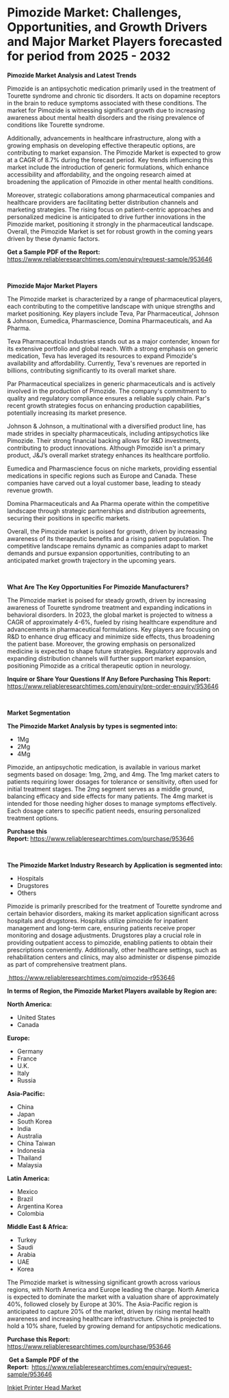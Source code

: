 <p><h1>Pimozide Market: Challenges, Opportunities, and Growth Drivers and Major Market Players forecasted for period from 2025 - 2032</h1></p><p><strong>Pimozide Market Analysis and Latest Trends</strong></p>
<p><p>Pimozide is an antipsychotic medication primarily used in the treatment of Tourette syndrome and chronic tic disorders. It acts on dopamine receptors in the brain to reduce symptoms associated with these conditions. The market for Pimozide is witnessing significant growth due to increasing awareness about mental health disorders and the rising prevalence of conditions like Tourette syndrome. </p><p>Additionally, advancements in healthcare infrastructure, along with a growing emphasis on developing effective therapeutic options, are contributing to market expansion. The Pimozide Market is expected to grow at a CAGR of 8.7% during the forecast period. Key trends influencing this market include the introduction of generic formulations, which enhance accessibility and affordability, and the ongoing research aimed at broadening the application of Pimozide in other mental health conditions. </p><p>Moreover, strategic collaborations among pharmaceutical companies and healthcare providers are facilitating better distribution channels and marketing strategies. The rising focus on patient-centric approaches and personalized medicine is anticipated to drive further innovations in the Pimozide market, positioning it strongly in the pharmaceutical landscape. Overall, the Pimozide Market is set for robust growth in the coming years driven by these dynamic factors.</p></p>
<p><strong>Get a Sample PDF of the Report:&nbsp;</strong> <a href="https://www.reliableresearchtimes.com/enquiry/request-sample/953646?utm_campaign=3040&utm_medium=2&utm_source=Github&utm_content=ia&utm_term=07032025&utm_id=pimozide">https://www.reliableresearchtimes.com/enquiry/request-sample/953646</a></p>
<p>&nbsp;</p>
<p><strong>Pimozide Major Market Players</strong></p>
<p><p>The Pimozide market is characterized by a range of pharmaceutical players, each contributing to the competitive landscape with unique strengths and market positioning. Key players include Teva, Par Pharmaceutical, Johnson & Johnson, Eumedica, Pharmascience, Domina Pharmaceuticals, and Aa Pharma. </p><p>Teva Pharmaceutical Industries stands out as a major contender, known for its extensive portfolio and global reach. With a strong emphasis on generic medication, Teva has leveraged its resources to expand Pimozide's availability and affordability. Currently, Teva's revenues are reported in billions, contributing significantly to its overall market share.</p><p>Par Pharmaceutical specializes in generic pharmaceuticals and is actively involved in the production of Pimozide. The company's commitment to quality and regulatory compliance ensures a reliable supply chain. Par's recent growth strategies focus on enhancing production capabilities, potentially increasing its market presence.</p><p>Johnson & Johnson, a multinational with a diversified product line, has made strides in specialty pharmaceuticals, including antipsychotics like Pimozide. Their strong financial backing allows for R&D investments, contributing to product innovations. Although Pimozide isn't a primary product, J&J’s overall market strategy enhances its healthcare portfolio.</p><p>Eumedica and Pharmascience focus on niche markets, providing essential medications in specific regions such as Europe and Canada. These companies have carved out a loyal customer base, leading to steady revenue growth.</p><p>Domina Pharmaceuticals and Aa Pharma operate within the competitive landscape through strategic partnerships and distribution agreements, securing their positions in specific markets.</p><p>Overall, the Pimozide market is poised for growth, driven by increasing awareness of its therapeutic benefits and a rising patient population. The competitive landscape remains dynamic as companies adapt to market demands and pursue expansion opportunities, contributing to an anticipated market growth trajectory in the upcoming years.</p></p>
<p>&nbsp;</p>
<p><strong>What Are The Key Opportunities For Pimozide Manufacturers?</strong></p>
<p><p>The Pimozide market is poised for steady growth, driven by increasing awareness of Tourette syndrome treatment and expanding indications in behavioral disorders. In 2023, the global market is projected to witness a CAGR of approximately 4-6%, fueled by rising healthcare expenditure and advancements in pharmaceutical formulations. Key players are focusing on R&D to enhance drug efficacy and minimize side effects, thus broadening the patient base. Moreover, the growing emphasis on personalized medicine is expected to shape future strategies. Regulatory approvals and expanding distribution channels will further support market expansion, positioning Pimozide as a critical therapeutic option in neurology.</p></p>
<p><strong>Inquire or Share Your Questions If Any Before Purchasing This Report:</strong> <a href="https://www.reliableresearchtimes.com/enquiry/pre-order-enquiry/953646?utm_campaign=3040&utm_medium=2&utm_source=Github&utm_content=ia&utm_term=07032025&utm_id=pimozide">https://www.reliableresearchtimes.com/enquiry/pre-order-enquiry/953646</a></p>
<p>&nbsp;</p>
<p><strong>Market Segmentation</strong></p>
<p><strong>The Pimozide Market Analysis by types is segmented into:</strong></p>
<p><ul><li>1Mg</li><li>2Mg</li><li>4Mg</li></ul></p>
<p><p>Pimozide, an antipsychotic medication, is available in various market segments based on dosage: 1mg, 2mg, and 4mg. The 1mg market caters to patients requiring lower dosages for tolerance or sensitivity, often used for initial treatment stages. The 2mg segment serves as a middle ground, balancing efficacy and side effects for many patients. The 4mg market is intended for those needing higher doses to manage symptoms effectively. Each dosage caters to specific patient needs, ensuring personalized treatment options.</p></p>
<p><strong>Purchase this Report:&nbsp;</strong><a href="https://www.reliableresearchtimes.com/purchase/953646?utm_campaign=3040&utm_medium=2&utm_source=Github&utm_content=ia&utm_term=07032025&utm_id=pimozide">https://www.reliableresearchtimes.com/purchase/953646</a></p>
<p>&nbsp;</p>
<p><strong>The Pimozide Market Industry Research by Application is segmented into:</strong></p>
<p><ul><li>Hospitals</li><li>Drugstores</li><li>Others</li></ul></p>
<p><p>Pimozide is primarily prescribed for the treatment of Tourette syndrome and certain behavior disorders, making its market application significant across hospitals and drugstores. Hospitals utilize pimozide for inpatient management and long-term care, ensuring patients receive proper monitoring and dosage adjustments. Drugstores play a crucial role in providing outpatient access to pimozide, enabling patients to obtain their prescriptions conveniently. Additionally, other healthcare settings, such as rehabilitation centers and clinics, may also administer or dispense pimozide as part of comprehensive treatment plans.</p></p>
<p><a href="https://www.reliableresearchtimes.com/pimozide-r953646?utm_campaign=3040&utm_medium=2&utm_source=Github&utm_content=ia&utm_term=07032025&utm_id=pimozide">&nbsp;https://www.reliableresearchtimes.com/pimozide-r953646</a></p>
<p><strong>In terms of Region, the Pimozide Market Players available by Region are:</strong></p>
<p>
    <p> <strong> North America: </strong>
        <ul>
            <li>United States</li>
            <li>Canada</li>
        </ul>
        </p> 
    <p> <strong> Europe: </strong>
        <ul>
            <li>Germany</li>
            <li>France</li>
            <li>U.K.</li>
            <li>Italy</li>
            <li>Russia</li>
        </ul>
        </p> 
    <p> <strong> Asia-Pacific: </strong>
        <ul>
            <li>China</li>
            <li>Japan</li>
            <li>South Korea</li>
            <li>India</li>
            <li>Australia</li>
            <li>China Taiwan</li>
            <li>Indonesia</li>
            <li>Thailand</li>
            <li>Malaysia</li>
        </ul>
        </p> 
    <p> <strong> Latin America: </strong>
        <ul>
            <li>Mexico</li>
            <li>Brazil</li>
            <li>Argentina Korea</li>
            <li>Colombia</li>
        </ul>
        </p> 
    <p> <strong> Middle East & Africa: </strong>
        <ul>
            <li>Turkey</li>
            <li>Saudi</li>
            <li>Arabia</li>
            <li>UAE</li>
            <li>Korea</li>
        </ul>
    </p>
    </p>
<p><p>The Pimozide market is witnessing significant growth across various regions, with North America and Europe leading the charge. North America is expected to dominate the market with a valuation share of approximately 40%, followed closely by Europe at 30%. The Asia-Pacific region is anticipated to capture 20% of the market, driven by rising mental health awareness and increasing healthcare infrastructure. China is projected to hold a 10% share, fueled by growing demand for antipsychotic medications.</p></p>
<p><strong>Purchase this Report: </strong><a href="https://www.reliableresearchtimes.com/purchase/953646?utm_campaign=3040&utm_medium=2&utm_source=Github&utm_content=ia&utm_term=07032025&utm_id=pimozide">https://www.reliableresearchtimes.com/purchase/953646</a></p>
<p>&nbsp;<strong>Get a Sample PDF of the Report:&nbsp;&nbsp;</strong><a href="https://www.reliableresearchtimes.com/enquiry/request-sample/953646?utm_campaign=3040&utm_medium=2&utm_source=Github&utm_content=ia&utm_term=07032025&utm_id=pimozide">https://www.reliableresearchtimes.com/enquiry/request-sample/953646</a></p>
<p><strong></strong></p>
<p><p><a href="https://github.com/boysabotzoc/Market-Research-Report-List-1/blob/main/inkjet-printer-head-market.md?utm_campaign=3040&utm_medium=2&utm_source=Github&utm_content=ia&utm_term=07032025&utm_id=pimozide">Inkjet Printer Head Market</a></p></p>